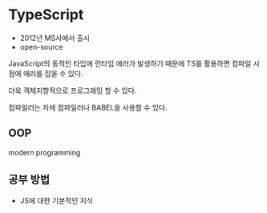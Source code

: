 # TypeScript

* 2012년 MS사에서 출시
* open-source

JavaScript의 동적인 타입에 런타임 에러가 발생하기 때문에 TS를 활용하면 컴파일 시점에 에러를 잡을 수 있다.

더욱 객체지향적으로 프로그래밍 할 수 있다.

컴파일러는 자체 컴파일러나 BABEL을 사용할 수 있다.

## OOP
modern programming

## 공부 방법
* JS에 대한 기본적인 지식

